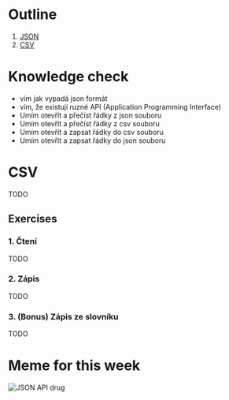 # Outline

1. [JSON](https://kodim.cz/czechitas/python-data/zaklady-programovani/slovniky-json/#format-json)
2. [CSV](#csv)

# Knowledge check

- vím jak vypadá json formát
- vím, že existují ruzné API (Application Programming Interface)
- Umím otevřít a přečíst řádky z json souboru
- Umím otevřít a přečíst řádky z csv souboru
- Umím otevřít a zapsat řádky do csv souboru
- Umím otevřít a zapsat řádky do json souboru

# CSV

TODO

## Exercises

### 1. Čtení

TODO

### 2. Zápis

TODO

### 3. (Bonus) Zápis ze slovníku

TODO

# Meme for this week

![JSON API drug](https://memegenerator.net/img/instances/68258022.jpg)
